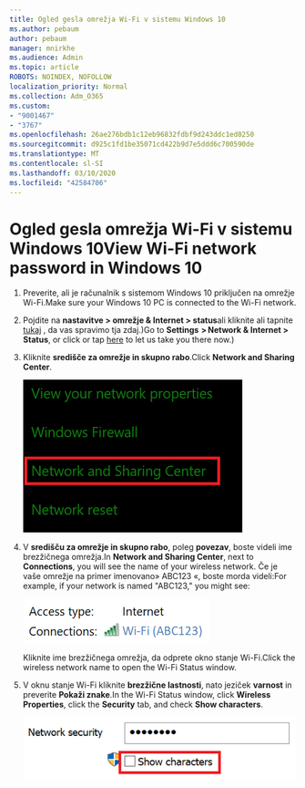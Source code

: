 ```yaml
---
title: Ogled gesla omrežja Wi-Fi v sistemu Windows 10
ms.author: pebaum
author: pebaum
manager: mnirkhe
ms.audience: Admin
ms.topic: article
ROBOTS: NOINDEX, NOFOLLOW
localization_priority: Normal
ms.collection: Adm_O365
ms.custom:
- "9001467"
- "3767"
ms.openlocfilehash: 26ae276bdb1c12eb96832fdbf9d243ddc1ed0250
ms.sourcegitcommit: d925c1fd1be35071cd422b9d7e5ddd6c700590de
ms.translationtype: MT
ms.contentlocale: sl-SI
ms.lasthandoff: 03/10/2020
ms.locfileid: "42584706"
---
```

# <a name="view-wi-fi-network-password-in-windows-10"></a><span data-ttu-id="6265c-102">Ogled gesla omrežja Wi-Fi v sistemu Windows 10</span><span class="sxs-lookup"><span data-stu-id="6265c-102">View Wi-Fi network password in Windows 10</span></span>

1. <span data-ttu-id="6265c-103">Preverite, ali je računalnik s sistemom Windows 10 priključen na omrežje Wi-Fi.</span><span class="sxs-lookup"><span data-stu-id="6265c-103">Make sure your Windows 10 PC is connected to the Wi-Fi network.</span></span>

2. <span data-ttu-id="6265c-104">Pojdite na **nastavitve > omrežje & Internet > status**ali kliknite ali tapnite [tukaj](ms-settings:network?activationSource=GetHelp) , da vas spravimo tja zdaj.)</span><span class="sxs-lookup"><span data-stu-id="6265c-104">Go to **Settings  > Network & Internet  > Status**, or click or tap [here](ms-settings:network?activationSource=GetHelp) to let us take you there now.)</span></span>

3. <span data-ttu-id="6265c-105">Kliknite **središče za omrežje in skupno rabo**.</span><span class="sxs-lookup"><span data-stu-id="6265c-105">Click **Network and Sharing Center**.</span></span>

    ![Središče za omrežje in skupno rabo.](media/network-sharing-center.png)

4. <span data-ttu-id="6265c-107">V **središču za omrežje in skupno rabo**, poleg **povezav**, boste videli ime brezžičnega omrežja.</span><span class="sxs-lookup"><span data-stu-id="6265c-107">In **Network and Sharing Center**, next to **Connections**, you will see the name of your wireless network.</span></span> <span data-ttu-id="6265c-108">Če je vaše omrežje na primer imenovano» ABC123 «, boste morda videli:</span><span class="sxs-lookup"><span data-stu-id="6265c-108">For example, if your network is named "ABC123," you might see:</span></span>

    ![Omrežne povezave.](media/network-connections.png)

    <span data-ttu-id="6265c-110">Kliknite ime brezžičnega omrežja, da odprete okno stanje Wi-Fi.</span><span class="sxs-lookup"><span data-stu-id="6265c-110">Click the wireless network name to open the Wi-Fi Status window.</span></span> 

5. <span data-ttu-id="6265c-111">V oknu stanje Wi-Fi kliknite **brezžične lastnosti**, nato jeziček **varnost** in preverite **Pokaži znake**.</span><span class="sxs-lookup"><span data-stu-id="6265c-111">In the Wi-Fi Status window, click **Wireless Properties**, click the **Security** tab, and check **Show characters**.</span></span>

    ![Prikažite znake gesel za Wi-Fi.](media/show-password-characters.png)

